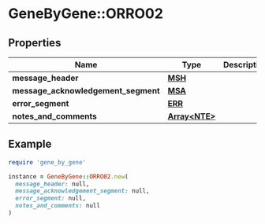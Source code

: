 # GeneByGene::ORRO02

## Properties

| Name | Type | Description | Notes |
| ---- | ---- | ----------- | ----- |
| **message_header** | [**MSH**](MSH.md) |  | [optional] |
| **message_acknowledgement_segment** | [**MSA**](MSA.md) |  | [optional] |
| **error_segment** | [**ERR**](ERR.md) |  | [optional] |
| **notes_and_comments** | [**Array&lt;NTE&gt;**](NTE.md) |  | [optional] |

## Example

```ruby
require 'gene_by_gene'

instance = GeneByGene::ORRO02.new(
  message_header: null,
  message_acknowledgement_segment: null,
  error_segment: null,
  notes_and_comments: null
)
```

